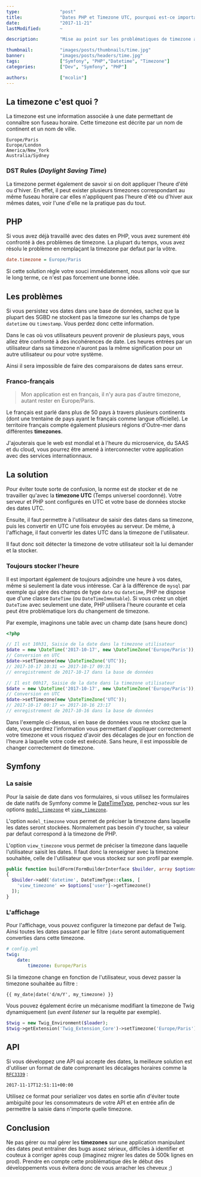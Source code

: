 ```yaml
---
type:               "post"
title:              "Dates PHP et Timezone UTC, pourquoi est-ce important ?"
date:               "2017-11-21"
lastModified:       ~

description:        "Mise au point sur les problématiques de timezone avec les dates PHP."

thumbnail:          "images/posts/thumbnails/time.jpg"
banner:             "images/posts/headers/time.jpg"
tags:               ["Symfony", "PHP","Datetime", "Timezone"]
categories:         ["Dev", "Symfony", "PHP"]

authors:            ["mcolin"]
---
```


<!--more-->

## La timezone c'est quoi ?

La timezone est une information associée à une date permettant de connaître son fuseau horaire. Cette timezone est décrite par un nom de continent et un nom de ville.

```
Europe/Paris
Europe/London
America/New_York
Australia/Sydney
```

### DST Rules (_Daylight Saving Time_)

La timezone permet également de savoir si on doit appliquer l'heure d'été ou d'hiver. En effet, il peut exister plusieurs timezones correspondant au même fuseau horaire car elles n'appliquent pas l'heure d'été ou d'hiver aux mêmes dates, voir l'une d'elle ne la pratique pas du tout.

## PHP

Si vous avez déjà travaillé avec des dates en PHP, vous avez surement été confronté à des problèmes de timezone. La plupart du temps, vous avez résolu le problème en remplaçant la timezone par defaut par la vôtre.

```ini
date.timezone = Europe/Paris
```

Si cette solution règle votre souci immédiatement, nous allons voir que sur le long terme, ce n'est pas forcement une bonne idée.

## Les problèmes

Si vous persistez vos dates dans une base de données, sachez que la plupart des SGBD ne stockent pas la timezone sur les champs de type `datetime` ou `timestamp`. Vous perdez donc cette information.

Dans le cas où vos utilisateurs peuvent provenir de plusieurs pays, vous allez être confronté à des incohérences de date. Les heures entrées par un utilisateur dans sa timezone n'auront pas la même signification pour un autre utilisateur ou pour votre système.

Ainsi il sera impossible de faire des comparaisons de dates sans erreur.

### Franco-français

> Mon application est en français, il n'y aura pas d'autre timezone, autant rester en Europe/Paris.

Le français est parlé dans plus de 50 pays à travers plusieurs continents (dont une trentaine de pays ayant le français comme langue officielle). Le territoire français compte également plusieurs régions d'Outre-mer dans différentes **timezones**.

J'ajouterais que le web est mondial et à l'heure du microservice, du SAAS et du cloud, vous pourrez être amené à interconnecter votre application avec des services internationnaux.

## La solution

Pour éviter toute sorte de confusion, la norme est de stocker et de ne travailler qu'avec la **timezone UTC** (Temps universel coordonné). Votre serveur et PHP sont configurés en UTC et votre base de données stocke des dates UTC.

Ensuite, il faut permettre à l'utilisateur de saisir des dates dans sa timezone, puis les convertir en UTC une fois envoyées au serveur. De même, à l'affichage, il faut convertir les dates UTC dans la timezone de l'utilisateur.

Il faut donc soit détecter la timezone de votre utilisateur soit la lui demander et la stocker.

### Toujours stocker l'heure

Il est important également de toujours adjoindre une heure à vos dates, même si seulement la date vous intéresse. Car à la différence de `mysql` par exemple qui gère des champs de type `date` ou `datetime`, PHP ne dispose que d'une classe `DateTime` (ou `DateTimeImmutable`). Si vous créez un objet `DateTime` avec seulement une date, PHP utilisera l'heure courante et cela peut être problématique lors du changement de timezone.

Par exemple, imaginons une table avec un champ date  (sans heure donc)

```php
<?php

// Il est 10h31, Saisie de la date dans la timezone utilisateur
$date = new \DateTime('2017-10-17', new \DateTimeZone('Europe/Paris'));
// Conversion en UTC
$date->setTimezone(new \DateTimeZone('UTC'));
// 2017-10-17 10:31 => 2017-10-17 09:31
// enregistrement de 2017-10-17 dans la base de données

// Il est 00h17, Saisie de la date dans la timezone utilisateur
$date = new \DateTime('2017-10-17', new \DateTimeZone('Europe/Paris'));
// Conversion en UTC
$date->setTimezone(new \DateTimeZone('UTC'));
// 2017-10-17 00:17 => 2017-10-16 23:17
// enregistrement de 2017-10-16 dans la base de données
```

Dans l'exemple ci-dessus, si en base de données vous ne stockez que la date, vous perdrez l'information vous permettant d'appliquer correctement votre timezone et vous risquez d'avoir des décalages de jour en fonction de l'heure à laquelle votre code est exécuté. Sans heure, il est impossible de changer correctement de timezone.

## Symfony

### La saisie

Pour la saisie de date dans vos formulaires, si vous utilisez les formulaires de date natifs de Symfony comme le  [DateTimeType](https://symfony.com/doc/current/reference/forms/types/datetime.html), penchez-vous sur les options [`model_timezone`](https://symfony.com/doc/current/reference/forms/types/datetime.html#model-timezone) et [`view_timezone`](https://symfony.com/doc/current/reference/forms/types/datetime.html#view-timezone).

L'option `model_timezone` vous permet de préciser la timezone dans laquelle les dates seront stockées. Normalement pas besoin d'y toucher, sa valeur par defaut correspond à la timezone de PHP.

L'option `view_timezone` vous permet de préciser la timezone dans laquelle l'utilisateur saisit les dates. Il faut donc la renseigner avec la timezone souhaitée, celle de l'utilisateur que vous stockez sur son profil par exemple.

```php
public function buildForm(FormBuilderInterface $builder, array $options)
{
  $builder->add('datetime', DateTimeType::class, [
    'view_timezone' => $options['user']->getTimezone()
  ]);
}
```

### L'affichage

Pour l'affichage, vous pouvez configurer la timezone par defaut de Twig. Ainsi toutes les dates passant par le filtre `|date` seront automatiquement converties dans cette timezone.

```yaml
# config.yml
twig:
    date:
        timezone: Europe/Paris
```

Si la timezone change en fonction de l'utilisateur, vous devez passer la timezone souhaitée au filtre :

```twig
{{ my_date|date('d/m/Y', my_timezone) }}
```

Vous pouvez également écrire un mécanisme modifiant la timezone de Twig dynamiquement (un *event listener* sur la requête par exemple).

```php
$twig = new Twig_Environment($loader);
$twig->getExtension('Twig_Extension_Core')->setTimezone('Europe/Paris');
```

## API

Si vous développez une API qui accepte des dates, la meilleure solution est d'utiliser un format de date comprenant les décalages horaires comme la [`RFC3339`](https://www.ietf.org/rfc/rfc3339.txt) :

```
2017-11-17T12:51:11+00:00
```

Utilisez ce format pour serializer vos dates en sortie afin d'éviter toute ambiguïté pour les consommateurs de votre API et en entrée afin de permettre la saisie dans n'importe quelle timezone.

## Conclusion

Ne pas gérer ou mal gérer les **timezones** sur une application manipulant des dates peut entraîner des bugs assez sérieux, difficiles à identifier et couteux à corriger après coup (imaginez migrer les dates de 500k lignes en prod). Prendre en compte cette problématique dès le début des développements vous évitera donc de vous arracher les cheveux ;)
